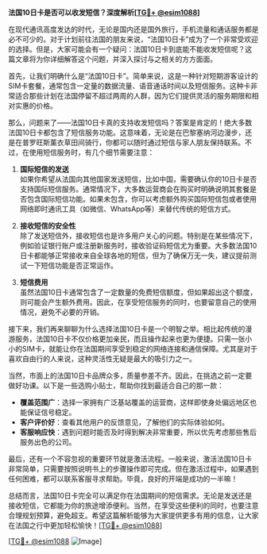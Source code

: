 **法国10日卡是否可以收发短信？深度解析[[TG💪+ @esim1088](https://t.me/s/esim1088)]**

在现代通讯高度发达的时代，无论是国内还是国外旅行，手机流量和通话服务都是必不可少的。对于计划前往法国的朋友来说，“法国10日卡”成为了一个非常受欢迎的选择。但是，大家可能会有一个疑问：法国10日卡到底能不能收发短信呢？这篇文章将为你详细解答这个问题，并深入探讨与之相关的方方面面。

首先，让我们明确什么是“法国10日卡”。简单来说，这是一种针对短期游客设计的SIM卡套餐，通常包含一定量的数据流量、语音通话时间以及短信服务。这种卡非常适合那些计划在法国停留不超过两周的人群，因为它们提供灵活的服务期限和相对实惠的价格。

那么，问题来了——法国10日卡真的支持收发短信吗？答案是肯定的！绝大多数法国10日卡都包含了短信服务功能。这意味着，无论是在巴黎塞纳河边漫步，还是在普罗旺斯薰衣草田间骑行，你都可以随时通过短信与家人朋友保持联系。不过，在使用短信服务时，有几个细节需要注意：

1. **国际短信的发送**  
如果你希望从法国向其他国家发送短信，比如中国，需要确认你的10日卡是否支持国际短信服务。通常情况下，大多数运营商会在购买时明确说明其套餐是否包含国际短信功能。如果未包含，你可以考虑额外购买国际短信包或者使用网络即时通讯工具（如微信、WhatsApp等）来替代传统的短信方式。

2. **接收短信的安全性**  
除了发送短信外，接收短信也是许多用户关心的问题。特别是在某些情况下，例如验证银行账户或注册新服务时，接收验证码短信尤为重要。大多数法国10日卡都能够正常接收来自全球各地的短信，但为了确保万无一失，建议提前测试一下短信功能是否正常运作。

3. **短信费用**  
虽然法国10日卡通常包含了一定数量的免费短信额度，但如果超出这个额度，则可能会产生额外费用。因此，在享受短信服务的同时，也要留意自己的使用情况，避免不必要的开销。

接下来，我们再来聊聊为什么选择法国10日卡是一个明智之举。相比起传统的漫游服务，法国10日卡不仅价格更加亲民，而且操作起来也更为便捷。只需一张小小的SIM卡，就能让你在法国期间享受到稳定的网络连接和通信保障。尤其是对于喜欢自由行的人来说，这种灵活性无疑是最大的吸引力之一。

当然，市面上的法国10日卡品牌众多，质量参差不齐。因此，在挑选之前一定要做好功课。以下是一些选购小贴士，帮助你找到最适合自己的那一款：

- **覆盖范围广**：选择一家拥有广泛基站覆盖的运营商，这样即使身处偏远地区也能保证信号稳定。
- **客户评价好**：查看其他用户的反馈意见，了解他们的实际体验如何。
- **客服响应快**：遇到问题时能否及时得到解决非常重要，所以优先考虑那些售后服务出色的公司。

最后，还有一个不容忽视的重要环节就是激活流程。一般来说，激活法国10日卡非常简单，只需要按照说明书上的步骤操作即可完成。但在激活过程中，如果遇到任何困难，都可以联系客服寻求帮助。毕竟，良好的开端是成功的一半嘛！

总结而言，法国10日卡完全可以满足你在法国期间的短信需求。无论是发送还是接收短信，它都能为你的旅途增添便利。当然，在享受这些便利的同时，也要注意合理规划预算，避免超支。希望这篇解析能够为大家提供更多有用的信息，让大家在法国之行中更加轻松愉快！[[TG💪+ @esim1088](https://t.me/s/esim1088)]

[[TG💪+ @esim1088](https://t.me/s/esim1088) ![Image](https://i.postimg.cc/4NQfJmqS/Snipaste-2025-05-13-00-14-12.png)]